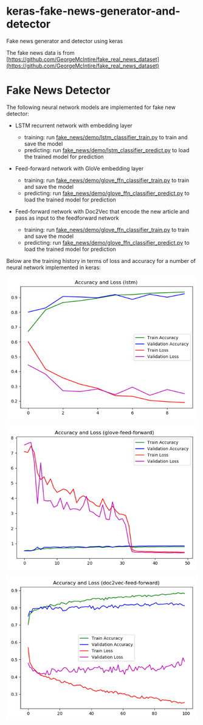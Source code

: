 # keras-fake-news-generator-and-detector

Fake news generator and detector using keras

The fake news data is from [https://github.com/GeorgeMcIntire/fake_real_news_dataset](https://github.com/GeorgeMcIntire/fake_real_news_dataset)

# Fake News Detector

The following neural network models are implemented for fake new detector:

* LSTM recurrent network with embedding layer
    * training: run [fake_news/demo/lstm_classifier_train.py](fake_news/demo/lstm_classifier_train.py) to train and save the model
    * predicting: run [fake_news/demo/lstm_classifier_predict.py](fake_news/demo/lstm_classifier_predict.py) to load the trained model for prediction
 
* Feed-forward network with GloVe embedding layer
    * training: run [fake_news/demo/glove_ffn_classifier_train.py](fake_news/demo/glove_ffn_classifier_train.py) to train and save the model
    * predicting: run [fake_news/demo/glove_ffn_classifier_predict.py](fake_news/demo/glove_ffn_classifier_predict.py) to load the trained model for prediction
    
* Feed-forward network with Doc2Vec that encode the new article and pass as input to the feedforward network
    * training: run [fake_news/demo/glove_ffn_classifier_train.py](fake_news/demo/glove_ffn_classifier_train.py) to train and save the model
    * predicting: run [fake_news/demo/glove_ffn_classifier_predict.py](fake_news/demo/glove_ffn_classifier_predict.py) to load the trained model for prediction
    
Below are the training history in terms of loss and accuracy for a number of neural network implemented in keras:

![lstm-history.png](/fake_news/demo/reports/lstm-history.png)

![glove-feed-forward-history.png](/fake_news/demo/reports/glove-feed-forward-history.png)

![doc2vec-feed-forward-history.png](/fake_news/demo/reports/doc2vec-feed-forward-history.png)
